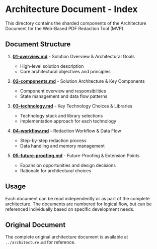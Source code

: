 # Architecture Document - Index

This directory contains the sharded components of the Architecture Document for the Web-Based PDF Redaction Tool (MVP).

## Document Structure

1. **[01-overview.md](01-overview.md)** - Solution Overview & Architectural Goals
   - High-level solution description
   - Core architectural objectives and principles

2. **[02-components.md](02-components.md)** - Solution Architecture & Key Components
   - Component overview and responsibilities
   - State management and data flow patterns

3. **[03-technology.md](03-technology.md)** - Key Technology Choices & Libraries
   - Technology stack and library selections
   - Implementation approach for each technology

4. **[04-workflow.md](04-workflow.md)** - Redaction Workflow & Data Flow
   - Step-by-step redaction process
   - Data handling and memory management

5. **[05-future-proofing.md](05-future-proofing.md)** - Future-Proofing & Extension Points
   - Expansion opportunities and design decisions
   - Rationale for architectural choices

## Usage

Each document can be read independently or as part of the complete architecture. The documents are numbered for logical flow, but can be referenced individually based on specific development needs.

## Original Document

The complete original architecture document is available at `../architecture.md` for reference. 